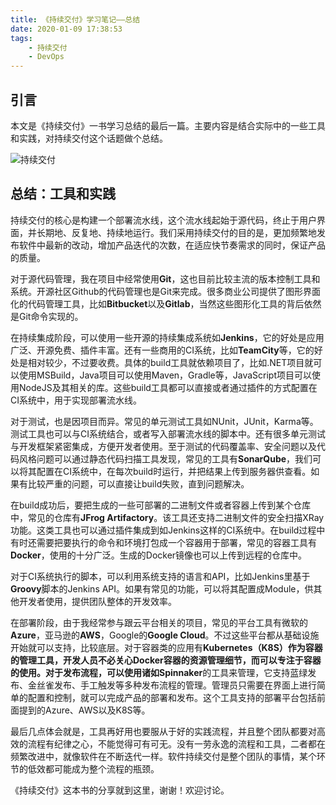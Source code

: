 ```yaml
---
title: 《持续交付》学习笔记——总结
date: 2020-01-09 17:38:53
tags:
    - 持续交付
    - DevOps
---
```


## 引言
本文是《持续交付》一书学习总结的最后一篇。主要内容是结合实际中的一些工具和实践，对持续交付这个话题做个总结。

![持续交付](cd.jpg)

## 总结：工具和实践

持续交付的核心是构建一个部署流水线，这个流水线起始于源代码，终止于用户界面，并长期地、反复地、持续地运行。我们采用持续交付的目的是，更加频繁地发布软件中最新的改动，增加产品迭代的次数，在适应快节奏需求的同时，保证产品的质量。

对于源代码管理，我在项目中经常使用**Git**，这也目前比较主流的版本控制工具和系统。开源社区Github的代码管理也是Git来完成。很多商业公司提供了图形界面化的代码管理工具，比如**Bitbucket**以及**Gitlab**，当然这些图形化工具的背后依然是Git命令实现的。

在持续集成阶段，可以使用一些开源的持续集成系统如**Jenkins**，它的好处是应用广泛、开源免费、插件丰富。还有一些商用的CI系统，比如**TeamCity**等，它的好处是相对较少，不过要收费。具体的build工具就依赖项目了，比如.NET项目就可以使用MSBuild，Java项目可以使用Maven，Gradle等，JavaScript项目可以使用NodeJS及其相关的库。这些build工具都可以直接或者通过插件的方式配置在CI系统中，用于实现部署流水线。

对于测试，也是因项目而异。常见的单元测试工具如NUnit，JUnit，Karma等。测试工具也可以与CI系统结合，或者写入部署流水线的脚本中。还有很多单元测试与开发框架紧密集成，方便开发者使用。至于测试的代码覆盖率、安全问题以及代码风格问题可以通过静态代码扫描工具发现，常见的工具有**SonarQube**，我们可以将其配置在CI系统中，在每次build时运行，并把结果上传到服务器供查看。如果有比较严重的问题，可以直接让build失败，直到问题解决。

在build成功后，要把生成的一些可部署的二进制文件或者容器上传到某个仓库中，常见的仓库有**JFrog Artifactory**。该工具还支持二进制文件的安全扫描XRay功能。这类工具也可以通过插件集成到如Jenkins这样的CI系统中。在build过程中有时还需要把要执行的命令和环境打包成一个容器用于部署，常见的容器工具有**Docker**，使用的十分广泛。生成的Docker镜像也可以上传到远程的仓库中。

对于CI系统执行的脚本，可以利用系统支持的语言和API，比如Jenkins里基于**Groovy**脚本的Jenkins API。如果有常见的功能，可以将其配置成Module，供其他开发者使用，提供团队整体的开发效率。

在部署阶段，由于我经常参与跟云平台相关的项目，常见的平台工具有微软的**Azure**，亚马逊的**AWS**，Google的**Google Cloud**。不过这些平台都从基础设施开始就可以支持，比较底层。对于容器类的应用有**Kubernetes（K8S）**作为容器的管理工具，开发人员不必关心Docker容器的资源管理细节，而可以专注于容器的使用。对于发布流程，可以使用诸如**Spinnaker**的工具来管理，它支持蓝绿发布、金丝雀发布、手工触发等多种发布流程的管理。管理员只需要在界面上进行简单的配置和控制，就可以完成产品的部署和发布。这个工具支持的部署平台包括前面提到的Azure、AWS以及K8S等。

最后几点体会就是，工具再好用也要服从于好的实践流程，并且整个团队都要对高效的流程有纪律之心，不能觉得可有可无。没有一劳永逸的流程和工具，二者都在频繁改进中，就像软件在不断迭代一样。软件持续交付是整个团队的事情，某个环节的低效都可能成为整个流程的瓶颈。

《持续交付》这本书的分享就到这里，谢谢！欢迎讨论。